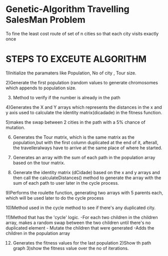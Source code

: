 # Genetic-Algorithm Travelling SalesMan Problem
To fine the least cost route of set of n cities so that each city visits exactly once
# STEPS TO EXCEUTE ALGORITHM


1)Initialize the paramaters like Population, No of city , Tour size.


2)Generate the first population (random  values to generate  chromosomes which appends to population size.


3) Method to verify if the number is already in the path


4)Generates the X and Y arrays which represents the distances in the x and y axis used to calculate the identity matrix(dicadade) in the fitness function.


5)makes the swap between 2 cities in the path with a 5% chance of mutation.


6) Generates the Tour matrix, which is the same matrix as the population,but with the first column duplicated at the end of it, afterall, the travelleralways have to arrive at the same place of where he started.


7) Generates an array with the sum of each path in the population array  based on the tour matrix.


8) Generate the identity matrix (dCidade) based on the x and y arrays and then call the calculateDistances() method to generate the array with the sum of each path to user later in the cycle process.


9)Performs the roulette function, generating two arrays with 5 parents each, which will be used later to do the cycle process



10)Method used in the cycle method to see if there's any duplicated city.





11)Method that has the 'cycle' logic.
    -For each two children in the children array, makes a random swap between
        the two children until there's no duplicated element
    - Mutate the children that were generated
    -Adds the children in the population array




12) Generates the fitness values for the last population
   2)Show th path graph
   3)show the fitness value over the no of iterations.
